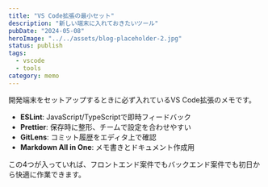 ```yaml
---
title: "VS Code拡張の最小セット"
description: "新しい端末に入れておきたいツール"
pubDate: "2024-05-08"
heroImage: "../../assets/blog-placeholder-2.jpg"
status: publish
tags:
  - vscode
  - tools
category: memo
---
```


開発端末をセットアップするときに必ず入れているVS Code拡張のメモです。

- **ESLint**: JavaScript/TypeScriptで即時フィードバック
- **Prettier**: 保存時に整形、チームで設定を合わせやすい
- **GitLens**: コミット履歴をエディタ上で確認
- **Markdown All in One**: メモ書きとドキュメント作成用

この4つが入っていれば、フロントエンド案件でもバックエンド案件でも初日から快適に作業できます。
